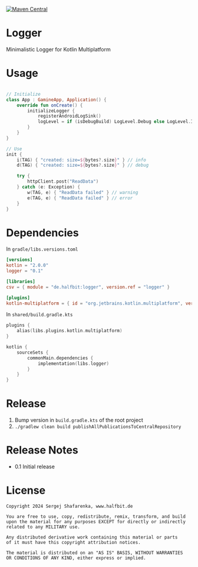 [![Maven Central](http://img.shields.io/maven-central/v/de.halfbit/logger.svg)](https://central.sonatype.com/artifact/de.halfbit/logger)

# Logger

Minimalistic Logger for Kotlin Multiplatform

# Usage

```kotlin

// Initialize
class App : GamineApp, Application() {
    override fun onCreate() {
        initializeLogger {
            registerAndroidLogSink()
            logLevel = if (isDebugBuild) LogLevel.Debug else LogLevel.Info
        }
    }
}

// Use
init {
    i(TAG) { "created: size=${bytes?.size}" } // info
    d(TAG) { "created: size=${bytes?.size}" } // debug

    try {
        httpClient.post("ReadData")
    } catch (e: Exception) {
        w(TAG, e) { "ReadData failed" } // warning
        e(TAG, e) { "ReadData failed" } // error
    }
}

```

# Dependencies

In `gradle/libs.versions.toml`

```toml
[versions]
kotlin = "2.0.0"
logger = "0.1"

[libraries]
csv = { module = "de.halfbit:logger", version.ref = "logger" }

[plugins]
kotlin-multiplatform = { id = "org.jetbrains.kotlin.multiplatform", version.ref = "kotlin" }
```

In `shared/build.gradle.kts`

```kotlin
plugins {
    alias(libs.plugins.kotlin.multiplatform)
}

kotlin {
    sourceSets {
        commonMain.dependencies {
            implementation(libs.logger)
        }
    }
}
```

# Release

1. Bump version in `build.gradle.kts` of the root project
2. `./gradlew clean build publishAllPublicationsToCentralRepository`

# Release Notes

- 0.1 Initial release

# License

```
Copyright 2024 Sergej Shafarenka, www.halfbit.de

You are free to use, copy, redistribute, remix, transform, and build 
upon the material for any purposes EXCEPT for directly or indirectly
related to any MILITARY use. 

Any distributed derivative work containing this material or parts 
of it must have this copyright attribution notices.

The material is distributed on an "AS IS" BASIS, WITHOUT WARRANTIES 
OR CONDITIONS OF ANY KIND, either express or implied.
```
